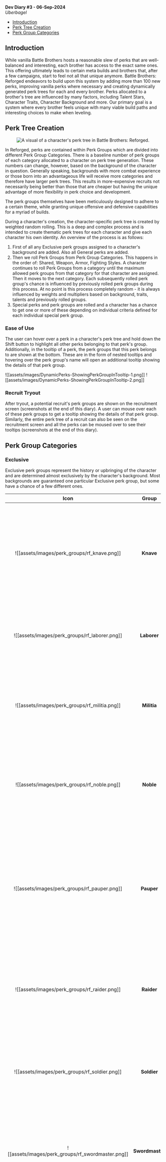 **Dev Diary #3 - 06-Sep-2024**\
_Uberbagel_

* [Introduction](#introduction)
* [Perk Tree Creation](#perk-tree-creation)
* [Perk Group Categories](#perk-group-categories)

## Introduction
While vanilla Battle Brothers hosts a reasonable slew of perks that are well-balanced and interesting, each brother has access to the exact same ones. This offering ultimately leads to certain meta builds and brothers that, after a few campaigns, start to feel not all that unique anymore. Battle Brothers: Reforged endeavors to build upon this system by adding more than 100 new perks, improving vanilla perks where necessary and creating dynamically generated perk trees for each and every brother. Perks allocated to a brother's tree are influenced by many factors, including Talent Stars, Character Traits, Character Background and more. Our primary goal is a system where every brother feels unique with many viable build paths and interesting choices to make when leveling.

## Perk Tree Creation
<p align="center">
<img src="https://github.com/Battle-Modders/mod-reforged/wiki/assets/images/Perk-Tree.jpg" alt="A visual of a character's perk tree in Battle Brothers: Reforged."/>
</p>

In Reforged, perks are contained within Perk Groups which are divided into different Perk Group Categories. There is a baseline number of perk groups of each category allocated to a character on perk tree generation. These numbers can change, however, based on the background of the character in question. Generally speaking, backgrounds with more combat experience or those born into an advantageous life will receive more categories and therefore have larger perk trees. This results in more-expensive recruits not necessarily being better than those that are cheaper but having the unique advantage of more flexibility in perk choice and development.

The perk groups themselves have been meticulously designed to adhere to a certain theme, while granting unique offensive and defensive capabilities for a myriad of builds.

During a character's creation, the character-specific perk tree is created by weighted random rolling. This is a deep and complex process and is intended to create thematic perk trees for each character and give each character his own identity. An overview of the process is as follows:

1. First of all any Exclusive perk groups assigned to a character's background are added. Also all General perks are added.
2. Then we roll Perk Groups from Perk Group Categories. This happens in the order of: Shared, Weapon, Armor, Fighting Styles. A character continues to roll Perk Groups from a category until the maximum allowed perk groups from that category for that character are assigned. Then it moves to the next category. Each subsequently rolled perk group's chance is influenced by previously rolled perk groups during this process. At no point is this process completely random - it is always influenced by weights and multipliers based on background, traits, talents and previously rolled groups.
3. Special perks and perk groups are rolled and a character has a chance to get one or more of these depending on individual criteria defined for each individual special perk group.

### Ease of Use
The user can hover over a perk in a character's perk tree and hold down the Shift button to highlight all other perks belonging to that perk's group. Additionally, in the tooltip of a perk, the perk groups that this perk belongs to are shown at the bottom. These are in the form of nested tooltips and hovering over the perk group's name will open an additional tooltip showing the details of that perk group.

![[assets/images/DynamicPerks-ShowingPerkGroupInTooltip-1.png]]
![[assets/images/DynamicPerks-ShowingPerkGroupInTooltip-2.png]]

### Recruit Tryout
After tryout, a potential recruit's perk groups are shown on the recruitment screen (screenshots at the end of this diary). A user can mouse over each of these perk groups to get a tooltip showing the details of that perk group. Similarly, the entire perk tree of a recruit can also be seen on the recruitment screen and all the perks can be moused over to see their tooltips (screenshots at the end of this diary).

## Perk Group Categories
### Exclusive
Exclusive perk groups represent the history or upbringing of the character and are determined almost exclusively by the character's background. Most backgrounds are guaranteed one particular Exclusive perk group, but some have a chance of a few different ones.

| Icon | Group | Description |
| :--: | :--: | :--: |
| ![[assets/images/perk_groups/rf_knave.png]] | **Knave** | Someone who is accustomed to skullduggery and subterfuge. Throw sand in your opponent's eyes, land cheap shots and engage the enemy with suprise attacks! |
| ![[assets/images/perk_groups/rf_laborer.png]] | **Laborer** |  Any background whose life involved hard labor. Reap the benefits of a body made strong by work. |
| ![[assets/images/perk_groups/rf_militia.png]] | **Militia** | Those who have defended their home from beasts, raiders or otherwise. Utilize strength in numbers to its greatest extent. |
| ![[assets/images/perk_groups/rf_noble.png]] | **Noble** | Men born of blue blood, even if their families don't recognize them as such. Fight with the confidence of a man above others. |
| ![[assets/images/perk_groups/rf_pauper.png]] | **Pauper** | Beggars, Cripples, Refugees and Slaves. Usually worth little on the battlefield, but perhaps the odd pauper has some promising potential. Sometimes men raised from the dirt can stand tall as mountains... |
| ![[assets/images/perk_groups/rf_raider.png]] | **Raider** | Brigands who took what they wanted from those weaker than themselves. Exploit and bully those who fear the menace of a criminal. |
| ![[assets/images/perk_groups/rf_soldier.png]] | **Soldier** | Men trained to fight with a batallion on the battlefield. Steady your allies and take advantage of exhibited patterns in your opponents attacks. |
| ![[assets/images/perk_groups/rf_swordmaster.png]] | **Swordmaster** | Those who've acheieved true mastery with a sword. Rule in combat with unique and deadly ways of fighting with a blade. |
| ![[assets/images/perk_groups/rf_trapper.png]] | **Trapper** | Beastslayers, Fisherman, Manhunters and others with experience in capturing man or beast. Trip up your opponents and utilize nets to their greatest advantage. |
| ![[assets/images/perk_groups/rf_wildling.png]] | **Wildling** | Backgrounds more at home in the wilds than the civilized lands of men. Revitalize yourself with bestial vigor or fight with a feral rage. |

### Shared
Perk groups in the Shared category represent the physical, mental and emotional traits of a brother. They are strongly affected by character traits, talent stars and the character's background. Most backgrounds will roll 2 shared groups.

| Icon | Group | Description |
| :--: | :--: | :--: |
| ![[assets/images/perk_groups/rf_agile.png]] | **Agile** | Fight with mobility and traverse the battlefield with ease. Sprint across the battlefield, become energized after killing an enemy and more effectively strike multiple targets with a single swing. |
| ![[assets/images/perk_groups/rf_fast.png]] | **Fast** | Those who are fleet-of-foot and thought. Quickly swap items in combat, partner up with another brother for unique bonuses and utilize speed to pick your foes apart. |
| ![[assets/images/perk_groups/rf_tactician.png]] | **Tactician** | Those with a unique mind for battlefield tactics. Worth their weight in crowns. Help nearby allies keep their shields up, push through enemy lines or hold fast against enemies that displace you. |
| ![[assets/images/perk_groups/rf_tough.png]] | **Tough** | Sometimes being strong and robust is all you really need. Improve survivability, take advantage after slaying an opponent and take a breath in combat allowing for more actions. |
| ![[assets/images/perk_groups/rf_trained.png]] | **Trained** | Men with training in arms, armor and formation fighting. Manuever on the battlefield, use weapons more effectively and use your opponents impatience against them. |
| ![[assets/images/perk_groups/rf_unstoppable.png]] | **Unstoppable** | Those with a lust for combat unusual amongst the masses. Ignore temporary injuries, build momentum and ride the ebbs and flows of battle. |
| ![[assets/images/perk_groups/rf_vicious.png]] | **Vicious** | Men with a penchant for violence and killing. Target opponent vulnerabilities, fight with confidence and go berserk against your foes. |
| ![[assets/images/perk_groups/rf_vigorous.png]] | **Vigorous** | Your endurance and ability to sustain damage sets you apart. Utilize your body's natural survival instinct, gain bonuses for acting decisively and take more actions when fresh and furious. |

### Weapon
Each Weapon Perk Group has 3 perks: one between tiers 1-3, a mastery at tier 4 and one between tiers 5-7. We wanted these perks to truly feel impactful and feel like you're mastering and unlocking the unique capabilities of your weapon. Weapon perks often synergize with each other, but can also be picked independently depending on your needs. Average characters roll three weapon groups.

| Icon | Group | Description |
| :--: | :--: | :--: |
| ![[assets/images/perks/perk_mastery_axe.png]] | **Axe** | Focuses on enhancing injuries and using the hooked blade of axes to counter opponents. |
| ![[assets/images/perks/perk_mastery_bow.png]] | **Bow** | Allows for sustained fire, harrying shots and displacing enemy troops. |
| ![[assets/images/perks/perk_mastery_cleaver.png]] | **Cleaver** | Capitalize on fatalities, apply bleed and cause injuries. |
| ![[assets/images/perks/perk_mastery_crossbow.png]] | **Crossbows & Firearms** | Utilize precision targeting and slow down your enemies with heavy shots. |
| ![[assets/images/perks/perk_mastery_dagger.png]] | **Dagger** | Take advantage of distracted opponents with quick stabs and negate reach with speed. |
| ![[assets/images/perks/perk_mastery_flail.png]] | **Flail** | Take advantage of the unpredictable nature of your weapon to make repeated strikes against multiple opponenets. |
| ![[assets/images/perks/perk_mastery_hammer.png]] | **Hammer** | Dismantle armor, disrupt opponent effectiveness and knock an opponent back, taking their position. |
| ![[assets/images/perks/perk_mastery_mace.png]] | **Mace** | Disable your opponents, gain advantages on headshots and crush some bones! |
| ![[assets/images/perks/perk_mastery_polearm.png]] | **Polearm** | Distract enemies, support adjacent allies and utilize the length of your weapon to better hit an opponent's head. |
| ![[assets/images/perks/perk_mastery_spear.png]] | **Spear** | Target gaps in armor with multiple attacks and minimal exertion. |
| ![[assets/images/perks/perk_mastery_sword.png]] | **Sword** | Maintain tempo on the battlefield and dance around clumsy opponents. |
| ![[assets/images/perks/perk_mastery_throwing.png]] | **Throwing** | Replenish ammunition from already thrown weapons, utilize uniqueness of different throwing weapons to debuff opponents and become the perfect hybrid fighter. |

### Armor
Vanilla Battle Brothers has an arguable design flaw where there's a wide gap in viable armor pieces in the late game. With one armor perk having a soft weight threshold of 15 and the other incentivizing the highest durability and effectively heaviest armor pieces, there's clear room for a perkset utilizing armors somewhere in the middle. Therefore, alongside a Light Armor and Heavy Armor perk group, we've created a Medium Armor perk group with unique perks to utilize these otherwise undesirable pieces of gear.

| Icon | Group | Description |
| :--: | :--: | :--: |
| ![[assets/images/perk_groups/rf_light_armor.png]] | **Light Armor** | Contains the Relentless, Dodge and Nimble perks. Ignore enemy reach with high Initiative if Nimble. |
| ![[assets/images/perk_groups/rf_medium_armor.png]] | **Medium Armor** | Contains the Skirmisher, Dodge and Poise perks. Skirmisher functions as an amalgamation of Relentless and Brawny, while Poise does the same for Nimble and Battleforged. Ignore enemy reach with High Initiative if Poised. |
| ![[assets/images/perk_groups/rf_heavy_armor.png]] | **Heavy Armor** | Contains the Brawny, Bulwark and Battleforged perks. Bulwark gives heavily armored men with shaky knees the confidence they should have in a suit of heavy plate. Utilize superior protection to ignore enemy reach when Battleforged. |

### Fighting Style
Fighting Styles are perk groups containing perks that complement the way that you fight. Whether with a javelin or bow, arming sword or zweihander, and shielded or unshielded, there are perks for your particular style. The category is divided into four groups: Power, Ranged, Shield and Swift Strikes.

| Icon | Group | Description |
| :--: | :--: | :--: |
| ![[assets/images/perk_groups/rf_power.png]] | **Power** | Favors two-handed weapons and those with long reach. Attack easier after moving with Vigorous Assault or keep enemies at bay with Sweeping Strikes. |
| ![[assets/images/perk_groups/rf_ranged.png]] | **Ranged** | Fight more effectively with Ranged Weapons. Use the Entrenched perk to gain bonuses fighting in the safety of a formation, aim for the weak spots with Bullseye and skewer heads with Nailed It.  |
| ![[assets/images/perk_groups/rf_shield.png]] | **Shield** | Utilize the unique defensive capabilities of shields. Exploit missed enemy attacks, push through hostile lines and cover an ally's escape if they find themselves in a sticky situation.|
| ![[assets/images/perk_groups/rf_swift.png]] | **Swift Strikes** | Take advantage of the swift speed of light weapons. Enable bonuses on successive strikes or utilize a free hand to good effect. |

### Special Perks
<img align="right" src="https://github.com/Battle-Modders/mod-reforged/wiki/assets/images/Perk-Tryout-2.png" alt="A visual of a character's tryout screen showing their perk groups." width="35%"/>
A few design principles embody what we've tried to build with this system: Variety, Depth and Individuality. One final way we've strived for this is with the addition of Special Perks and Perk Groups. These are Perks and Groups that every character has a chance to roll for as long as certain requirements are met and they are not otherwise restricted from gaining access. Some characters may have an improved chance of rolling certain Special Perks and Groups if they have the right talent, Traits or Background. Some noted Special perks include Professional, a tier 1 perk which gifts you the first two weapon perks in a weapon perk group in your perk tree; Fencer, which enables unique capabilities with fencing swords; and Back to Basics, which gives two additional perk points but drops your accessible perk tier down to tier 2.

Currently, there is only one Special perk group, that being Leadership. Those known to be brave or of highborn lineage are most likely to possess this group. The Leadership group is most important for a bannerman, as it allows you to support and rally your troops, command allies to take immediate action and inspire nearby allies to fight more fiercely.

### General Perks
<img align="right" src="https://github.com/Battle-Modders/mod-reforged/wiki/assets/images/Perk-Group-Tooltip.png" alt="A visual of a character's tryout screen showing their perk tree." width="35%"/>
This category contains perks which every character always gets in their perk tree. Currently, this only consists of a single perk group called General which contains a single perk: Bags and Belts. We made the decision that Bags and Belts should be present in every perk tree as it is significant to a wide range of builds. Therefore, every character receives the General perk group and access to the Bags and Belts perk.

### Recover
One final significant perk design change we've made is that every human character now has access to the Recover skill by default. Throughout our long playtest phase of Reforged, we found that Recover had been edged out of favorability due to competition from other perks in Reforged. We thought an interesting solution was to give the Recover skill to every human character, as the skill comes with the built-in cost of having to take a full turn off of combat anyways. This design serves to give every brother a reliable, if slow, way to regain stamina. This change is also significant for the enemy, as in Reforged, we've normalized the base fatigue recovery rate per turn of every human enemy to that of player company characters, being 15. This solves an inherent advantage enemy humans had in vanilla and enables more fatigue counterplay against these foes.

<p align="center">
<img src="https://github.com/Battle-Modders/mod-reforged/wiki/assets/images/Perk-Tryout-1.png" alt="A visual of a perk group's tooltip in the recruitment screen." width="40%"/>
</p>
